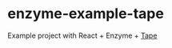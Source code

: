 # enzyme-example-tape

Example project with React + Enzyme + [Tape](https://github.com/substack/tape)